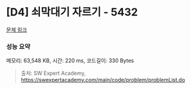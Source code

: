 # [D4] 쇠막대기 자르기 - 5432 

[문제 링크](https://swexpertacademy.com/main/code/problem/problemDetail.do?contestProbId=AWVl47b6DGMDFAXm) 

### 성능 요약

메모리: 63,548 KB, 시간: 220 ms, 코드길이: 330 Bytes



> 출처: SW Expert Academy, https://swexpertacademy.com/main/code/problem/problemList.do